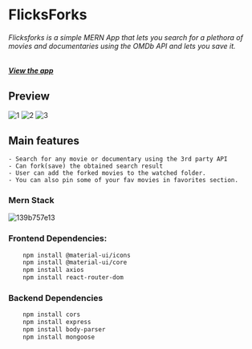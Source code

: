 # FlicksForks

###### Flicksforks is a simple MERN App that lets you search for a plethora of movies and documentaries using the OMDb API and lets you save it.

##### [View the app](http://flicksforks99.herokuapp.com)

## Preview
![1](https://user-images.githubusercontent.com/34716481/90960471-74588200-e4c1-11ea-9169-e522b35a3a35.png)
![2](https://user-images.githubusercontent.com/34716481/90960477-84706180-e4c1-11ea-94ec-0fecd09b687a.png)
![3](https://user-images.githubusercontent.com/34716481/90960480-876b5200-e4c1-11ea-9a66-d92578fae026.png)


## Main features
    - Search for any movie or documentary using the 3rd party API
    - Can fork(save) the obtained search result
    - User can add the forked movies to the watched folder.
    - You can also pin some of your fav movies in favorites section.
    
### Mern Stack    
![139b757e13](https://user-images.githubusercontent.com/34716481/90961051-d4512780-e4c5-11ea-9499-931669cf8ced.png)


### Frontend Dependencies: 
```bash
    npm install @material-ui/icons
    npm install @material-ui/core
    npm install axios
    npm install react-router-dom
```

### Backend Dependencies
```bash
    npm install cors
    npm install express
    npm install body-parser
    npm install mongoose
```